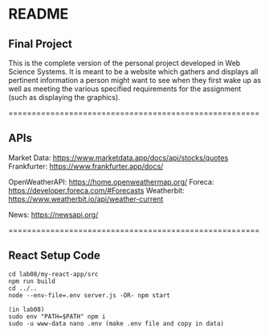 # README

## Final Project

This is the complete version of the personal project developed in Web Science Systems. It is meant to be 
a website which gathers and displays all pertinent information a person might want to see when they first wake up
as well as meeting the various specified requirements for the assignment (such as displaying the graphics).

======================================================
## APIs

Market Data: https://www.marketdata.app/docs/api/stocks/quotes  
Frankfurter: https://www.frankfurter.app/docs/

OpenWeatherAPI: https://home.openweathermap.org/
Foreca: https://developer.foreca.com/#Forecasts
Weatherbit: https://www.weatherbit.io/api/weather-current

News: https://newsapi.org/

======================================================
## React Setup Code

```
cd lab08/my-react-app/src
npm run build
cd ../..
node --env-file=.env server.js -OR- npm start
```

```
(in lab08)
sudo env "PATH=$PATH" npm i
sudo -u www-data nano .env (make .env file and copy in data)
```
